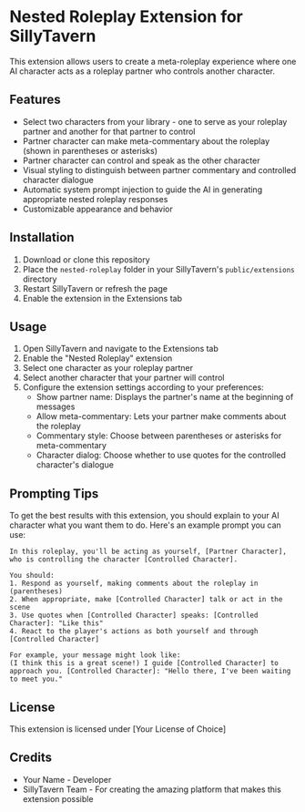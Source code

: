 # Nested Roleplay Extension for SillyTavern

This extension allows users to create a meta-roleplay experience where one AI character acts as a roleplay partner who controls another character.

## Features

- Select two characters from your library - one to serve as your roleplay partner and another for that partner to control
- Partner character can make meta-commentary about the roleplay (shown in parentheses or asterisks)
- Partner character can control and speak as the other character
- Visual styling to distinguish between partner commentary and controlled character dialogue
- Automatic system prompt injection to guide the AI in generating appropriate nested roleplay responses
- Customizable appearance and behavior

## Installation

1. Download or clone this repository
2. Place the `nested-roleplay` folder in your SillyTavern's `public/extensions` directory
3. Restart SillyTavern or refresh the page
4. Enable the extension in the Extensions tab

## Usage

1. Open SillyTavern and navigate to the Extensions tab
2. Enable the "Nested Roleplay" extension
3. Select one character as your roleplay partner
4. Select another character that your partner will control
5. Configure the extension settings according to your preferences:
   - Show partner name: Displays the partner's name at the beginning of messages
   - Allow meta-commentary: Lets your partner make comments about the roleplay
   - Commentary style: Choose between parentheses or asterisks for meta-commentary
   - Character dialog: Choose whether to use quotes for the controlled character's dialogue

## Prompting Tips

To get the best results with this extension, you should explain to your AI character what you want them to do. Here's an example prompt you can use:

```
In this roleplay, you'll be acting as yourself, [Partner Character], who is controlling the character [Controlled Character]. 

You should:
1. Respond as yourself, making comments about the roleplay in (parentheses)
2. When appropriate, make [Controlled Character] talk or act in the scene
3. Use quotes when [Controlled Character] speaks: [Controlled Character]: "Like this"
4. React to the player's actions as both yourself and through [Controlled Character]

For example, your message might look like:
(I think this is a great scene!) I guide [Controlled Character] to approach you. [Controlled Character]: "Hello there, I've been waiting to meet you."
```

## License

This extension is licensed under [Your License of Choice]

## Credits

- Your Name - Developer
- SillyTavern Team - For creating the amazing platform that makes this extension possible

